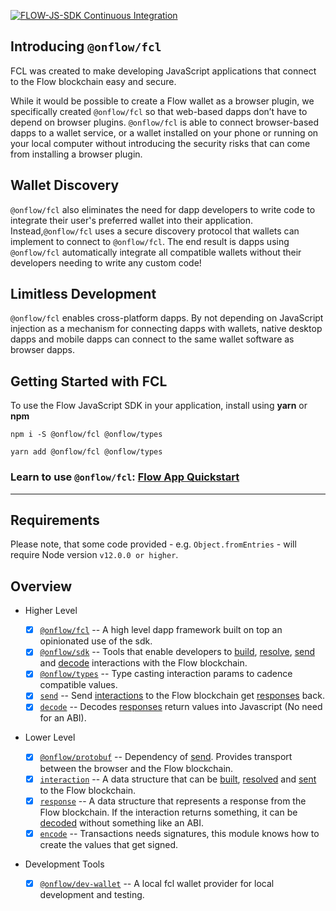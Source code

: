 [![FLOW-JS-SDK Continuous Integration](https://github.com/onflow/flow-js-sdk/actions/workflows/integrate.yml/badge.svg)](https://github.com/onflow/flow-js-sdk/actions/workflows/integrate.yml)

## Introducing `@onflow/fcl`

FCL was created to make developing JavaScript applications that connect to
the Flow blockchain easy and secure.

While it would be possible to create a Flow wallet as a browser plugin, we specifically created `@onflow/fcl` so that web-based dapps don’t have to depend on browser plugins. `@onflow/fcl` is able to connect browser-based dapps to a wallet service, or a wallet installed on your phone
or running on your local computer without introducing the security risks that can come from installing
a browser plugin.

## Wallet Discovery

`@onflow/fcl` also eliminates the need for dapp developers to write code to integrate their user's preferred wallet into
their application. Instead,`@onflow/fcl` uses a secure discovery protocol that wallets can implement to connect
to `@onflow/fcl`. The end result is dapps using `@onflow/fcl` automatically integrate all compatible wallets without their developers
needing to write any custom code!

## Limitless Development

`@onflow/fcl` enables cross-platform dapps. By not depending on JavaScript injection as a mechanism for connecting dapps with wallets,
native desktop dapps and mobile dapps can connect to the same wallet software as browser dapps.

## Getting Started with FCL

To use the Flow JavaScript SDK in your application, install using **yarn** or **npm**

```shell
npm i -S @onflow/fcl @onflow/types
```

```shell
yarn add @onflow/fcl @onflow/types
```

### Learn to use `@onflow/fcl`: [Flow App Quickstart](./docs/tutorials/flow-app-quickstart.mdx)

---
## Requirements

Please note, that some code provided - e.g. `Object.fromEntries` - will require Node version `v12.0.0 or higher`.

## Overview

- Higher Level

  - [x] [`@onflow/fcl`](./packages/fcl) -- A high level dapp framework built on top an opinionated use of the sdk.
  - [x] [`@onflow/sdk`](./packages/sdk) -- Tools that enable developers to [build](./packages/sdk/src/build), [resolve](./packages/sdk/src/resolve), [send](./packages/sdk/src/send) and [decode](./packages/sdk/src/decode) interactions with the Flow blockchain.
  - [x] [`@onflow/types`](./packages/types) -- Type casting interaction params to cadence compatible values.
  - [x] [`send`](./packages/sdk/src/send) -- Send [interactions](./packages/sdk/src/interaction) to the Flow blockchain get [responses](./packages/sdk/src/response) back.
  - [x] [`decode`](./packages/sdk/src/decode) -- Decodes [responses](./packages/sdk/src/response) return values into Javascript (No need for an ABI).

- Lower Level

  - [x] [`@onflow/protobuf`](./packages/protobuf) -- Dependency of [send](./packages/protobuf). Provides transport between the browser and the Flow blockchain.
  - [x] [`interaction`](./packages/sdk/src/interaction) -- A data structure that can be [built](./packages/sdk/src/build), [resolved](./packages/sdk/src/resolve) and [sent](./packages/sdk/src/send) to the Flow blockchain.
  - [x] [`response`](./packages/sdk/src/response) -- A data structure that represents a response from the Flow blockchain. If the interaction returns something, it can be [decoded](./package/sdk/src/decode) without something like an ABI.
  - [x] [`encode`](./packages/sdk/src/encode) -- Transactions needs signatures, this module knows how to create the values that get signed.

- Development Tools
  - [x] [`@onflow/dev-wallet`](https://github.com/onflow/fcl-dev-wallet) -- A local fcl wallet provider for local development and testing.
